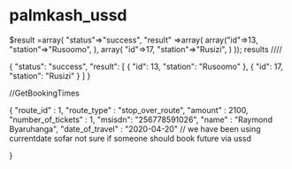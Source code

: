 # palmkash_ussd
$result =array(
  "status"=>"success",
  "result" =>array(
  array("id"=>13,
"station"=>"Rusoomo",
   ),
array(
"id"=>17,
"station"=>"Rusizi",
)
));
results ////

{
  "status": "success",
  "result": [
    {
      "id": 13,
      "station": "Rusoomo"
    },
    {
      "id": 17,
      "station": "Rusizi"
    }
  ]
}


//GetBookingTimes

{
"route_id" : 1,
"route_type" : "stop_over_route",
"amount" : 2100,
"number_of_tickets" : 1,
"msisdn": "256778591026",
"name" : "Raymond Byaruhanga",
"date_of_travel" : "2020-04-20" // we have been using currentdate sofar not sure if someone should book future via ussd

}
